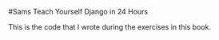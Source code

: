 #Sams Teach Yourself Django in 24 Hours

This is the code that I wrote during the exercises in this book.
